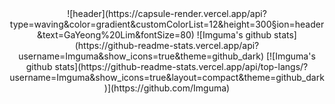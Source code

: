 
<div align="center">
  ![header](https://capsule-render.vercel.app/api?type=waving&color=gradient&customColorList=12&height=300&section=header&text=GaYeong%20Lim&fontSize=80)
  ![Imguma's github stats](https://github-readme-stats.vercel.app/api?username=Imguma&show_icons=true&theme=github_dark)
  [![Imguma's github stats](https://github-readme-stats.vercel.app/api/top-langs/?username=Imguma&show_icons=true&layout=compact&theme=github_dark)](https://github.com/Imguma)
</div>
